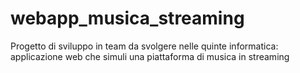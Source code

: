 # webapp_musica_streaming
Progetto di sviluppo in team da svolgere nelle quinte informatica: applicazione web che simuli una piattaforma di musica in streaming
